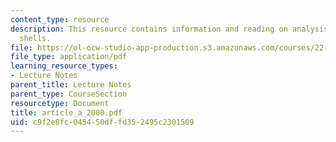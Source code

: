 ```yaml
---
content_type: resource
description: This resource contains information and reading on analysis of cylindrical
  shells.
file: https://ol-ocw-studio-app-production.s3.amazonaws.com/courses/22-314j-structural-mechanics-in-nuclear-power-technology-fall-2006/c9f2e8fc045450dffd352495c2301509_article_a_2000.pdf
file_type: application/pdf
learning_resource_types:
- Lecture Notes
parent_title: Lecture Notes
parent_type: CourseSection
resourcetype: Document
title: article_a_2000.pdf
uid: c9f2e8fc-0454-50df-fd35-2495c2301509
---
```


